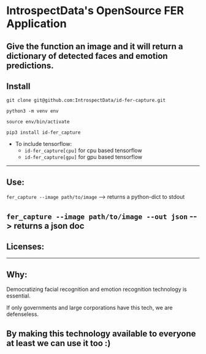 # IntrospectData's OpenSource FER Application
Give the function an image and it will return a dictionary of detected faces and emotion predictions.
---

## Install

`git clone git@github.com:IntrospectData/id-fer-capture.git`

`python3 -m venv env`

`source env/bin/activate`

`pip3 install id-fer_capture`
  - To include tensorflow:
      - `id-fer_capture[cpu]` for cpu based tensorflow
      - `id-fer_capture[gpu]` for gpu based tensorflow
---

## Use:

`fer_capture --image path/to/image` --> returns a python-dict to stdout

`fer_capture --image path/to/image --out json` --> returns a json doc
---

## Licenses:
---

## Why:
Democratizing facial recognition and emotion recognition technology is essential.

If only governments and large corporations have this tech, we are defenseless.

By making this technology available to everyone at least we can use it too :)
---
